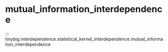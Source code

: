 # mutual_information_interdependence

::: tinybig.interdependence.statistical_kernel_interdependence.mutual_information_interdependence